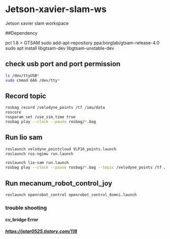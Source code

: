 # Jetson-xavier-slam-ws
Jetson xavier slam workspace

##Dependency

pcl 1.8 > 
GTSAM
sudo add-apt-repository ppa:borglab/gtsam-release-4.0
sudo apt install libgtsam-dev libgtsam-unstable-dev

## check usb port and port permission 
```bash
ls /dev/ttyUSB* 
sudo chmod 666 /dev/tty*
```

## Record topic
```bash
rosbag record /velodyne_points /tf /imu/data
roscore
rosparam set /use_sim_time true
rosbag play --clock --pause rosbag/*.bag
```

## Run lio sam 
```bash
roslaunch velodyne_pointcloud VLP16_points.launch
roslaunch ros-ngimu run.launch

roslaunch lio-sam run.launch 
rosbag play --clock --pause rosbag/*.bag --topic /velodyne_points /tf /imu/data

```

## Run mecanum_robot_control_joy
```bash
roslaunch openrobot_control openrobot_control_6omni.launch
```

### trouble shooting

#### cv_bridge Error

##### https://jstar0525.tistory.com/118

